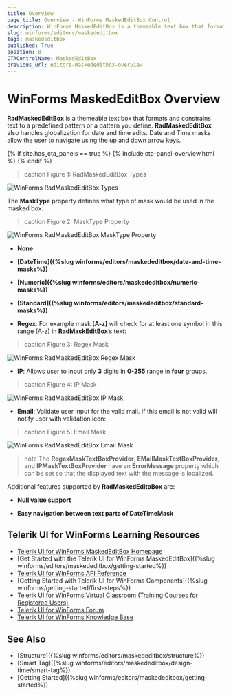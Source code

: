 ```yaml
---
title: Overview
page_title: Overview - WinForms MaskedEditBox Control
description: WinForms MaskedEditBox is a themeable text box that formats and constrains text to a predefined pattern or a pattern you define. 
slug: winforms/editors/maskededitbox
tags: maskededitbox
published: True
position: 0
CTAControlName: MaskedEditBox
previous_url: editors-maskededitbox-overview
---
```


# WinForms MaskedEditBox Overview

__RadMaskedEditBox__ is a themeable text box that formats and constrains text to a predefined pattern or a pattern you define. __RadMaskedEditBox__ also handles globalization for date and time edits. Date and Time masks allow the user to navigate using the up and down arrow keys.

{% if site.has_cta_panels == true %}
{% include cta-panel-overview.html %}
{% endif %}

>caption Figure 1: RadMaskedEditBox Types

![WinForms RadMaskedEditBox Types](images/editors-maskededitbox-overview001.png)

The __MaskType__ property defines what type of mask would be used in the masked box:

>caption Figure 2: MaskType Property

![WinForms RadMaskedEditBox MaskType Property](images/editors-maskededitbox-overview002.png)

* __None__

* __[DateTime]({%slug winforms/editors/maskededitbox/date-and-time-masks%})__

* __[Numeric]({%slug winforms/editors/maskededitbox/numeric-masks%})__

* __[Standard]({%slug winforms/editors/maskededitbox/standard-masks%})__

* __Regex__: For example mask __[A-z]__ will check for at least one symbol in this range (A-z) in __RadMaskEditBox__’s text:

>caption Figure 3: Regex Mask

![WinForms RadMaskedEditBox Regex Mask](images/editors-maskededitbox-overview003.png)

* __IP__: Allows user to input only __3__ digits in __0-255__ range in __four__ groups.

>caption Figure 4: IP Mask

![WinForms RadMaskedEditBox IP Mask](images/editors-maskededitbox-overview004.png)

* __Email__: Validate user input for the valid mail. If this email is not valid will notify user with validation icon:

>caption Figure 5: Email Mask

![WinForms RadMaskedEditBox Email Mask](images/editors-maskededitbox-overview005.png)


>note The **RegexMaskTextBoxProvider**, **EMailMaskTextBoxProvider**, and **IPMaskTextBoxProvider** have an **ErrorMessage** property which can be set so that the displayed text with the message is localized.

Additional features supported by __RadMaskedEditoBox__ are:

* __Null value support__

* __Easy navigation between text parts of DateTimeMask__


## Telerik UI for WinForms Learning Resources
* [Telerik UI for WinForms MaskedEditBox Homepage](https://www.telerik.com/products/winforms/maskededitbox.aspx)
* [Get Started with the Telerik UI for WinForms MaskedEditBox]({%slug winforms/editors/maskededitbox/getting-started%})
* [Telerik UI for WinForms API Reference](https://docs.telerik.com/devtools/winforms/api/)
* [Getting Started with Telerik UI for WinForms Components]({%slug winforms/getting-started/first-steps%})
* [Telerik UI for WinForms Virtual Classroom (Training Courses for Registered Users)](https://learn.telerik.com/learn/course/external/view/elearning/17/TelerikUIforWinForms) 
* [Telerik UI for WinForms Forum](https://www.telerik.com/forums/winforms)
* [Telerik UI for WinForms Knowledge Base](https://docs.telerik.com/devtools/winforms/knowledge-base)

## See Also

* [Structure]({%slug winforms/editors/maskededitbox/structure%})
* [Smart Tag]({%slug winforms/editors/maskededitbox/design-time/smart-tag%})
* [Getting Started]({%slug winforms/editors/maskededitbox/getting-started%})
